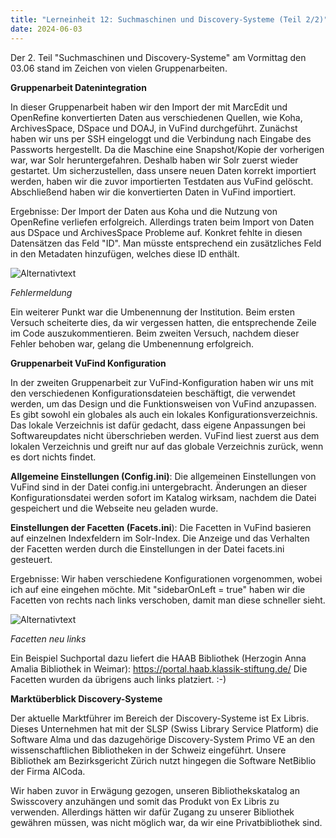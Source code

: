 ```yaml
---
title: "Lerneinheit 12: Suchmaschinen und Discovery-Systeme (Teil 2/2)"
date: 2024-06-03
---
```

Der 2. Teil "Suchmaschinen und Discovery-Systeme" am Vormittag den 03.06 stand im Zeichen von vielen Gruppenarbeiten.

 
**Gruppenarbeit Datenintegration**

In dieser Gruppenarbeit haben wir den Import der mit MarcEdit und OpenRefine konvertierten Daten aus verschiedenen Quellen, wie Koha, ArchivesSpace, DSpace und DOAJ, in VuFind durchgeführt. Zunächst haben wir uns per SSH eingeloggt und die Verbindung nach Eingabe des Passworts hergestellt. Da die Maschine eine Snapshot/Kopie der vorherigen war, war Solr heruntergefahren. Deshalb haben wir Solr zuerst wieder gestartet. Um sicherzustellen, dass unsere neuen Daten korrekt importiert werden, haben wir die zuvor importierten Testdaten aus VuFind gelöscht. Abschließend haben wir die konvertierten Daten in VuFind importiert.
 
Ergebnisse: 
Der Import der Daten aus Koha und die Nutzung von OpenRefine verliefen erfolgreich. Allerdings traten beim Import von Daten aus DSpace und ArchivesSpace Probleme auf. Konkret fehlte in diesen Datensätzen das Feld "ID". Man müsste entsprechend ein zusätzliches Feld in den Metadaten hinzufügen, welches diese ID enthält.

![Alternativtext](https://jonasbracchi.github.io/bain-lerntagebuch/images/fehlermeldung.png)

*Fehlermeldung*

Ein weiterer Punkt  war die Umbenennung der Institution. Beim ersten Versuch scheiterte dies, da wir vergessen hatten, die entsprechende Zeile im Code auszukommentieren. Beim zweiten Versuch, nachdem dieser Fehler behoben war, gelang die Umbenennung erfolgreich.

**Gruppenarbeit VuFind Konfiguration**

In der zweiten Gruppenarbeit zur VuFind-Konfiguration haben wir uns mit den verschiedenen Konfigurationsdateien beschäftigt, die verwendet werden, um das Design und die Funktionsweisen von VuFind anzupassen. Es gibt sowohl ein globales als auch ein lokales Konfigurationsverzeichnis. Das lokale Verzeichnis ist dafür gedacht, dass eigene Anpassungen bei Softwareupdates nicht überschrieben werden. VuFind liest zuerst aus dem lokalen Verzeichnis und greift nur auf das globale Verzeichnis zurück, wenn es dort nichts findet.
 
**Allgemeine Einstellungen (Config.ini)**: Die allgemeinen Einstellungen von VuFind sind in der Datei config.ini untergebracht. Änderungen an dieser Konfigurationsdatei werden sofort im Katalog wirksam, nachdem die Datei gespeichert und die Webseite neu geladen wurde.

**Einstellungen der Facetten (Facets.ini**): Die Facetten in VuFind basieren auf einzelnen Indexfeldern im Solr-Index. Die Anzeige und das Verhalten der Facetten werden durch die Einstellungen in der Datei facets.ini gesteuert.
 
Ergebnisse:
Wir haben verschiedene Konfigurationen vorgenommen, wobei ich auf eine eingehen möchte. Mit "sidebarOnLeft = true" haben wir die Facetten von rechts nach links verschoben, damit man diese schneller sieht.

![Alternativtext](https://jonasbracchi.github.io/bain-lerntagebuch/images/facetten.png)

*Facetten neu links*

Ein Beispiel Suchportal dazu liefert die HAAB Bibliothek (Herzogin Anna Amalia Bibliothek in Weimar): https://portal.haab.klassik-stiftung.de/ 
Die Facetten wurden da übrigens auch links platziert. :-)
 
**Marktüberblick Discovery-Systeme**

Der aktuelle Marktführer im Bereich der Discovery-Systeme ist Ex Libris. Dieses Unternehmen hat mit der SLSP (Swiss Library Service Platform) die Software Alma und das dazugehörige Discovery-System Primo VE an den wissenschaftlichen Bibliotheken in der Schweiz eingeführt. Unsere Bibliothek am Bezirksgericht Zürich nutzt hingegen die Software NetBiblio der Firma AlCoda.
 
Wir haben zuvor in Erwägung gezogen, unseren Bibliothekskatalog an Swisscovery anzuhängen und somit das Produkt von Ex Libris zu verwenden. Allerdings hätten wir dafür Zugang zu unserer Bibliothek gewähren müssen, was nicht möglich war, da wir eine Privatbibliothek sind.
 



 
